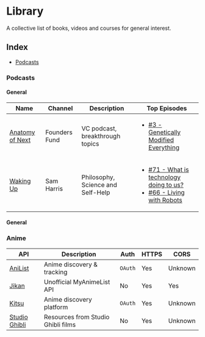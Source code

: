 # Library
A collective list of books, videos and courses for general interest.

## Index

* [Podcasts](#animals)

### Podcasts
#### General
Name | Channel | Description | Top Episodes
|---|---|---|---|
| [Anatomy of Next](https://foundersfund.com/anatomy-of-next/) | Founders Fund | VC podcast, breakthrough topics | <ul><li>[#3 - Genetically Modified Everything](https://soundcloud.com/anatomyofnext/church)</li></ul>|
| [Waking Up](https://samharris.org/podcast/) | Sam Harris | Philosophy, Science and Self-Help | <ul><li>[#71 - What is technology doing to us?](https://samharris.org/podcasts/what-is-technology-doing-to-us/)</li><li>[#66 - Living with Robots](https://samharris.org/podcasts/living-with-robots/)</li></ul> |

#### General


### Anime
API | Description | Auth | HTTPS | CORS |
|---|---|---|---|---|
| [AniList](https://github.com/AniList/ApiV2-GraphQL-Docs) | Anime discovery & tracking | `OAuth` | Yes | Unknown |
| [Jikan](https://jikan.moe) | Unofficial MyAnimeList API | No | Yes | Yes |
| [Kitsu](http://docs.kitsu.apiary.io/) | Anime discovery platform | `OAuth` | Yes | Unknown |
| [Studio Ghibli](https://ghibliapi.herokuapp.com) | Resources from Studio Ghibli films | No | Yes | Unknown |
